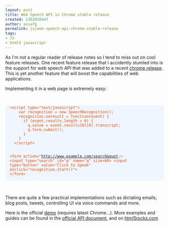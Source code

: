```yaml
---
layout: post
title: Web Speech API in Chrome stable release
created: 1362916447
author: assafg
permalink: js/web-speech-api-chrome-stable-release
tags:
- JS
- html5 javascript
---
```

<p>As I&#39;m not a regular reader of release notes so I tend to miss out on cool feature releases. One recent feature release that I accidently stumled into is the support for web speech API that was added to a recent <a href="http://googlechromereleases.blogspot.co.il/2013/02/stable-channel-update_21.html">chrome release</a>. This is yet another feature that will boost the capabilities of web applications.</p>
<p>Implementing it in a web page is extremely easy:</p>
<p>&nbsp;</p>
<pre class="code" style="color: black; background-color: rgb(240, 246, 255); font-size: 14px; overflow: auto; margin-top: 0px; padding: 0px 1em;">
<code class="html-code" style="color: rgb(255, 69, 0); background-image: inherit; background-attachment: inherit; background-origin: inherit; background-clip: inherit; background-color: inherit; background-size: inherit;">&lt;script type=&quot;text/javascript&quot;&gt;
    var recognition = new SpeechRecognition();
    recognition.onresult = function(event) {
      if (event.results.length &gt; 0) {
        q.value = event.results[0][0].transcript;
        q.form.submit();
      }
    }
  &lt;/script&gt;

  &lt;form action=&quot;http://www.example.com/search&quot;&gt;
    &lt;input type=&quot;search&quot; id=&quot;q&quot; name=&quot;q&quot; size=60&gt;
    &lt;input type=&quot;button&quot; value=&quot;Click to Speak&quot; onclick=&quot;recognition.start()&quot;&gt;
  &lt;/form&gt;</code></pre>
<p>&nbsp;</p>
<p>There are quite a few practical implementations such as dictating emails, blog posts, tweets, controlling UI via voice commands and more.</p>
<p>Here is the official <a href="https://www.google.com/intl/en/chrome/demos/speech.html">demo</a> (requires latest Chrome...). More examples and guides can be found in the <a href="https://dvcs.w3.org/hg/speech-api/raw-file/tip/speechapi.html">official API document</a>, and on <a href="http://updates.html5rocks.com/2013/01/Voice-Driven-Web-Apps-Introduction-to-the-Web-Speech-API">html5rocks.com</a></p>
<p>&nbsp;</p>
